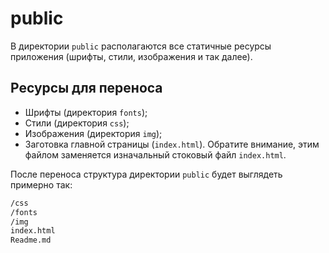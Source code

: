 # public

В директории `public` располагаются все статичные ресурсы приложения (шрифты, стили, изображения и так далее). 

## Ресурсы для переноса

* Шрифты (директория `fonts`);
* Стили (директория `css`);
* Изображения (директория `img`);
* Заготовка главной страницы (`index.html`). Обратите внимание, этим файлом заменяется изначальный стоковый файл `index.html`.

После переноса структура директории `public` будет выглядеть примерно так:

```sh
/css
/fonts
/img
index.html
Readme.md
```
